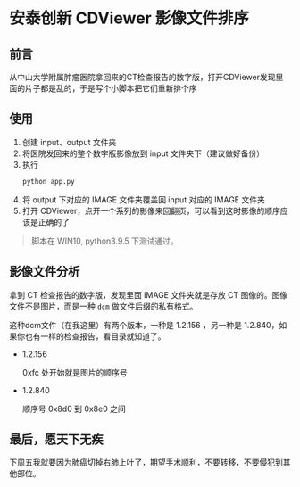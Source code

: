 # 安泰创新 CDViewer 影像文件排序

## 前言

从中山大学附属肿瘤医院拿回来的CT检查报告的数字版，打开CDViewer发现里面的片子都是乱的，于是写个小脚本把它们重新排个序

## 使用

1. 创建 input、output 文件夹
2. 将医院发回来的整个数字版影像放到 input 文件夹下（建议做好备份）
3. 执行
    ```bash
    python app.py
    ```
4. 将 output 下对应的 IMAGE 文件夹覆盖回 input 对应的 IMAGE 文件夹
5. 打开 CDViewer，点开一个系列的影像来回翻页，可以看到这时影像的顺序应该是正确的了

> 脚本在 WIN10, python3.9.5 下测试通过。


## 影像文件分析

拿到 CT 检查报告的数字版，发现里面 IMAGE 文件夹就是存放 CT 图像的。图像文件不是图片，而是一种 `dcm` 做文件后缀的私有格式。

这种dcm文件（在我这里）有两个版本，一种是 1.2.156 ，另一种是 1.2.840，如果你也有一样的检查报告，看目录就知道了。

- 1.2.156

    0xfc 处开始就是图片的顺序号

- 1.2.840

    顺序号 0x8d0 到 0x8e0 之间


## 最后，愿天下无疾
下周五我就要因为肺癌切掉右肺上叶了，期望手术顺利，不要转移，不要侵犯到其他部位。
